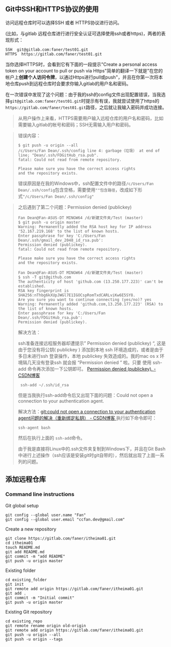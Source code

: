 ## Git中SSH和HTTPS协议的使用



访问远程仓库时可以选择SSH 或者 HTTPS协议进行访问。

(比如，与gitlab 远程仓库进行进行安全认证可选择使用ssh或者https)，两者的表现形式：

```
SSH  git@gitlab.com:faner/test01.git
HTTPS  https://gitlab.com/faner/test01.git
```


当你选择HTTPS时，会看到它有下面的一段提示"Create a personal access token on your account to pull or push via Https"简单的翻译一下就是"在您的帐户上**创建个人访问令牌**，以通过Https进行pull或push"，并且在你第一次将本地仓库push到远程仓库时会要求你输入gitlab的用户名和密码。

在一次错误中发现了这个问题：由于我的ssh的config文件出现配置错误，当我选择`git@gitlab.com:faner/test01.git`时提示有有误，我就尝试使用了https的`https://gitlab.com/faner/test01.git`路径，之后就让我输入密码并成功连接。



> 从用户操作上来看，HTTPS需要用户输入远程仓库的用户名和密码，比如需要输入gitlab的帐号和密码；SSH无需输入用户和密码。



> 错误内容：
>
> ```
> $ git push -u origin --all
> /c/Users/Fan Dean/.ssh/config line 4: garbage（垃圾） at end of line; "Dean/.ssh/FDGitHub_rsa.pub".
> fatal: Could not read from remote repository.
> 
> Please make sure you have the correct access rights
> and the repository exists.
> ```
> 错误原因是在我的Windows中，ssh配置文件中的路径`/c/Users/Fan Dean/.ssh/config`包含空格，需要使用`""包含路径`，改成如下形式`"/c/Users/Fan Dean/.ssh/config"`



> 之后遇到了第二个问题：Permission denied (publickey)
>
> ```shell
> Fan Dean@Fan-ASUS-DT MINGW64 /d/新建文件夹/Test (master)
> $ git push -u origin master
> Warning: Permanently added the RSA host key for IP address '52.167.219.168' to the list of known hosts.
> Enter passphrase for key 'C:/Users/Fan Dean/.ssh/gmail_dev_2048_id_rsa.pub':
> Permission denied (publickey).
> fatal: Could not read from remote repository.
> 
> Please make sure you have the correct access rights
> and the repository exists.
> 
> Fan Dean@Fan-ASUS-DT MINGW64 /d/新建文件夹/Test (master)
> $ ssh -T git@github.com
> The authenticity of host 'github.com (13.250.177.223)' can't be established.
> RSA key fingerprint is SHA256:nThbg6kXUpJWGl7E1IGOCspRomTxdCARLviKw6E5SY8.
> Are you sure you want to continue connecting (yes/no)? yes
> Warning: Permanently added 'github.com,13.250.177.223' (RSA) to the list of known hosts.
> Enter passphrase for key 'C:/Users/Fan Dean/.ssh/FDGitHub_rsa.pub':
> Permission denied (publickey).
> ```
> 解决方法：
>
> ssh准备连接远程服务器却遭提示” Permission denied (publickey) “, 这是由于您没有将公钥( publickey ) 添加到本地 ssh 环境造成的，或者是由于多日未进行ssh 登录操作，本地 publickey 失效造成的。我的mac os x 环境隔几天没有登录ssh 就会报 “Permission denied ” 啦。只要 使用 ssh-add 命令再次添加一下公钥即可。 [Permission denied (publickey). - CSDN博客](https://blog.csdn.net/blog_jihq/article/details/78523513 "Permission denied (publickey). - CSDN博客")
>
> ```shell
>  ssh-add ~/.ssh/id_rsa
> ```
>
> 
>
> 但是当我执行ssh-add命令后又出现下面的问题：Could not open a connection to your authentication agent.
>
> 解决方法：[git:could not open a connection to your authentication agent问题的解决（重新绑定私钥） - CSDN博客 ](https://blog.csdn.net/lizhikang2009/article/details/52188607 "git:could not open a connection to your authentication agent问题的解决(重新绑定私钥) - CSDN博客") 执行如下命令即可：
>
> ```shell
> ssh-agent bash
> ```
>
> 然后在执行上面的 `ssh-add`命令。
>
> 由于我是直接将Linux中的.ssh文件夹复制到Windows下，并且在Git Bash中进行上述操作（ssh应该是安装git时git自带的），然后就出现了上面一系列的问题。




## 添加远程仓库

### Command line instructions

Git global setup

```
git config --global user.name "Fan"
git config --global user.email "ccfan.dev@gmail.com"
```

Create a new repository

```
git clone https://gitlab.com/faner/itheima01.git
cd itheima01
touch README.md
git add README.md
git commit -m "add README"
git push -u origin master
```

Existing folder

```
cd existing_folder
git init
git remote add origin https://gitlab.com/faner/itheima01.git
git add .
git commit -m "Initial commit"
git push -u origin master
```

Existing Git repository

```
cd existing_repo
git remote rename origin old-origin
git remote add origin https://gitlab.com/faner/itheima01.git
git push -u origin --all
git push -u origin --tags
```